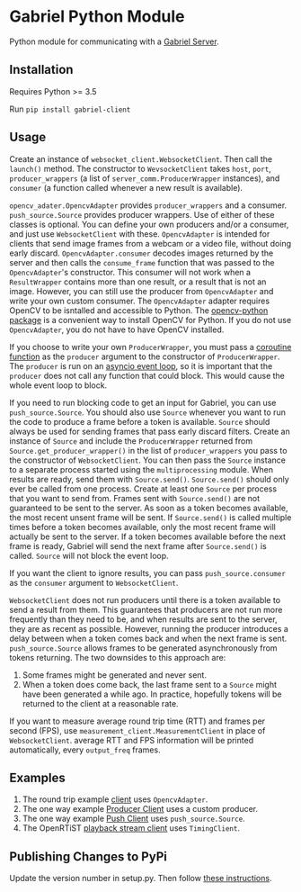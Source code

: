 # Gabriel Python Module

Python module for communicating with a [Gabriel Server](https://github.com/cmusatyalab/gabriel-server-common).

## Installation
Requires Python >= 3.5

Run `pip install gabriel-client`

## Usage

Create an instance of `websocket_client.WebsocketClient`. Then call
the `launch()` method. The constructor to `WevsocketClient` takes `host`,
`port`, `producer_wrappers` (a list of
`server_comm.ProducerWrapper` instances), and `consumer` (a
function called whenever a new result is available).

`opencv_adater.OpencvAdapter` provides `producer_wrappers` and a consumer.
`push_source.Source` provides producer wrappers.
Use of either of these classes is optional. You can define your own producers
and/or a consumer, and just use `WebsocketClient` with these. `OpencvAdapter` is
intended for clients that send image frames from a webcam or a video file,
without doing early discard. `OpencvAdapter.consumer` decodes images returned
by the server and then calls the `consume_frame` function that was passed to the
`OpencvAdapter`'s constructor. This consumer will not work when a
`ResultWrapper` contains more than one result, or a result that is not an
image. However, you can still use the producer from `OpencvAdapter` and write
your own custom consumer. The `OpencvAdapter` adapter requires OpenCV to be
isntalled and accessible to Python. The
[opencv-python package](https://pypi.org/project/opencv-python) is a convenient
way to install OpenCV for Python. If you do not use `OpencvAdapter`, you do not
have to have OpenCV installed.

If you choose to write your own `ProducerWrapper`, you must pass a
[coroutine function](https://docs.python.org/3/glossary.html#term-coroutine-function)
as the `producer` argument to the constructor of `ProducerWrapper`. The
`producer` is run on an
[asyncio event loop](https://docs.python.org/3/library/asyncio-eventloop.html#event-loop),
so it is important that the `producer` does not call any function that could
block. This would cause the whole event loop to block.

If you need to run blocking code to get an input for Gabriel, you can use
`push_source.Source`. You should also use `Source` whenever you want to run the
code to produce a frame before a token is available. `Source` should always be
used for sending frames that pass early discard filters. Create an instance of
`Source` and include the `ProducerWrapper` returned from
`Source.get_producer_wrapper()` in the list of `producer_wrappers`
you pass to the constructor of `WebsocketClient`. You can then pass the `Source`
instance to a separate process started using the `multiprocessing` module. When
results are ready, send them with `Source.send()`. `Source.send()` should only
ever be called from one process. Create at least one `Source` per process that
you want to send from. Frames sent with `Source.send()` are not guaranteed to be
sent to the server. As soon as a token becomes available, the most recent unsent
frame will be sent. If `Source.send()` is called multiple times before a token
becomes available, only the most recent frame will actually be sent to the
server. If a token becomes available before the next frame is ready, Gabriel
will send the next frame after `Source.send()` is called. `Source` will not
block the event loop.

If you want the client to ignore results, you can pass
`push_source.consumer` as the `consumer` argument to `WebsocketClient`.

`WebsocketClient` does not run producers until there is a token available to
send a result from them. This guarantees that producers are not run more
frequently than they need to be, and when results are sent to the server, they
are as recent as possible. However, running the producer introduces a delay
between when a token comes back and when the next frame is sent.
`push_source.Source` allows frames to be generated asynchronously from tokens
returning. The two downsides to this approach are:
1. Some frames might be generated and never sent.
2. When a token does come back, the last frame sent to a `Source` might have
   been generated a while ago. In practice, hopefully tokens will be returned to
   the client at a reasonable rate.

If you want to measure average round trip time (RTT) and frames per second
(FPS), use `measurement_client.MeasurementClient` in place of `WebsocketClient`.
average RTT and FPS information will be printed automatically, every
`output_freq` frames.

## Examples

1. The round trip example
   [client](https://github.com/cmusatyalab/gabriel/blob/2840808c3d90e4980969b2744877e739723c84bb/examples/round_trip/client.py#L41)
   uses `OpencvAdapter`.
2. The one way example
   [Producer Client](https://github.com/cmusatyalab/gabriel/blob/2840808c3d90e4980969b2744877e739723c84bb/examples/one_way/producer_client.py#L44)
   uses a custom producer.
3. The one way example
   [Push Client](https://github.com/cmusatyalab/gabriel/blob/2840808c3d90e4980969b2744877e739723c84bb/examples/one_way/push_client.py#L34)
   uses `push_source.Source`.
4. The OpenRTiST
   [playback stream client](https://github.com/cmusatyalab/openrtist/blob/019a58999fbdd7494b09b141e2c688e2fda32fb0/python-client/playback_stream.py#L35)
   uses `TimingClient`.

## Publishing Changes to PyPi

Update the version number in setup.py. Then follow [these instructions](https://packaging.python.org/tutorials/packaging-projects/#generating-distribution-archives).
